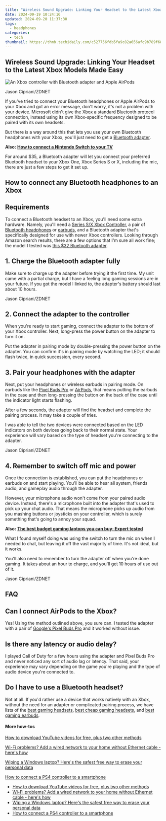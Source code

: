 ```yaml
---
title: "Wireless Sound Upgrade: Linking Your Headset to the Latest Xbox Models Made Easy"
date: 2024-09-19 10:24:16
updated: 2024-09-20 11:37:30
tags:
  - headphones
categories:
  - tech
thumbnail: https://thmb.techidaily.com/c527756fdb5fa9c82a656afc9b789f6847f6b6b88be65833f54434dedbeaa5af.jpg
---
```


## Wireless Sound Upgrade: Linking Your Headset to the Latest Xbox Models Made Easy

![An Xbox controller with Bluetooth adapter and Apple AirPods](https://www.zdnet.com/a/img/resize/b1c827c59e33547700c7d54dcb377a2d3f7bb4bf/2023/02/28/a22b8d9b-11ca-423f-b063-f9f361b80043/xbox-bluetooth-adapter3.jpg?auto=webp&width=1280)

Jason Cipriani/ZDNET

If you've tried to connect your Bluetooth headphones or Apple AirPods to your Xbox and got an error message, don't worry, it's not a problem with your device. Microsoft didn't give the Xbox a standard Bluetooth protocol connection, instead using its own Xbox-specific frequency designed to be paired with its own headsets.

But there is a way around this that lets you use your own Bluetooth headphones with your Xbox, you'll just need to get a [Bluetooth adapter](https://buy.geni.us/Proxy.ashx?TSID=368250&GR%5FURL=https%3A%2F%2Fwww.amazon.com%2Fdp%2FB08B8W48KY%3Ftag%3Dzd-buy-button-20%26ascsubtag%3D%5F%5FCOM%5FCLICK%5FID%5F%5F%7C43cb4900-0185-406a-8935-690b9f95291b%7Cdtp&dtb=1).

**Also:** [**How to connect a Nintendo Switch to your TV**](https://www.zdnet.com/home-and-office/home-entertainment/how-to-connect-a-nintendo-switch-to-your-tv/)

For around $35, a Bluetooth adapter will let you connect your preferred Bluetooth headset to your Xbox One, Xbox Series S or X, including the mic, there are just a few steps to get it set up. 

## How to connect any Bluetooth headphones to an Xbox

## Requirements

To connect a Bluetooth headset to an Xbox, you'll need some extra hardware. Namely, you'll need a [Series S/X Xbox Controller](https://shop-links.co/link/?url=https%3A%2F%2Fwww.bestbuy.com%2Fsite%2Fmicrosoft-xbox-wireless-controller-for-windows-devices-xbox-series-x-xbox-series-s-xbox-one-wireless-adapter-carbon-black%2F6436823.p%3FskuId%3D6436823&publisher_slug=itechdaily19598&exclusive=1), a pair of [Bluetooth headphones](https://www.zdnet.com/article/best-bluetooth-headphones/) or [earbuds](https://www.zdnet.com/article/best-wireless-earbuds/), and a Bluetooth adapter that's specifically designed for use with newer Xbox controllers. Looking through Amazon search results, there are a few options that I'm sure all work fine; the model I tested was [this $32 Bluetooth adapter](https://buy.geni.us/Proxy.ashx?TSID=368250&GR%5FURL=https%3A%2F%2Fwww.amazon.com%2Fdp%2FB08B8W48KY%3Ftag%3Dzd-buy-button-20%26ascsubtag%3D%5F%5FCOM%5FCLICK%5FID%5F%5F%7C43cb4900-0185-406a-8935-690b9f95291b%7Cdtp&dtb=1).

## 1\. Charge the Bluetooth adapter fully

Make sure to charge up the adapter before trying it the first time. My unit came with a partial charge, but I have a feeling long gaming sessions are in your future. If you got the model I linked to, the adapter's battery should last about 10 hours.

Jason Cipriani/ZDNET

## 2\. Connect the adapter to the controller

When you're ready to start gaming, connect the adapter to the bottom of your Xbox controller. Next, long-press the power button on the adapter to turn it on.

Put the adapter in pairing mode by double-pressing the power button on the adapter. You can confirm it's in pairing mode by watching the LED; it should flash twice, in quick succession, every second.

## 3\. Pair your headphones with the adapter

Next, put your headphones or wireless earbuds in pairing mode. On earbuds like the [Pixel Buds Pro](https://buy.geni.us/Proxy.ashx?TSID=368250&GR%5FURL=https%3A%2F%2Fwww.amazon.com%2FGoogle-Pixel-Buds-Pro-Headphones%2Fdp%2FB0B1N7SGMZ%3Ftag%3Dzd-buy-button-20%26ascsubtag%3D%5F%5FCOM%5FCLICK%5FID%5F%5F%7C43cb4900-0185-406a-8935-690b9f95291b%7Cdtp&dtb=1) or [AirPods](https://buy.geni.us/Proxy.ashx?TSID=368250&GR%5FURL=https%3A%2F%2Fwww.amazon.com%2FApple-AirPods-Charging-Latest-Model%2Fdp%2FB07PXGQC1Q%2F%3Ftag%3Dzd-buy-button-20%26ascsubtag%3D%5F%5FCOM%5FCLICK%5FID%5F%5F%7C43cb4900-0185-406a-8935-690b9f95291b%7Cdtp&dtb=1), that means putting the earbuds in the case and then long-pressing the button on the back of the case until the indicator light starts flashing. 

After a few seconds, the adapter will find the headset and complete the pairing process. It may take a couple of tries. 

I was able to tell the two devices were connected based on the LED indicators on both devices going back to their normal state. Your experience will vary based on the type of headset you're connecting to the adapter.

Jason Cipriani/ZDNET

## 4\. Remember to switch off mic and power

Once the connection is established, you can put the headphones or earbuds on and start playing. You'll be able to hear all system, friends audio, and gameplay audio through the adapter. 

However, your microphone audio won't come from your paired audio device. Instead, there's a microphone built into the adapter that's used to pick up your chat audio. That means the microphone picks up audio from you mashing buttons or joysticks on your controller, which is surely something that's going to annoy your squad. 

**Also:** [**The best budget gaming laptops you can buy: Expert tested**](https://www.zdnet.com/home-and-office/home-entertainment/best-budget-gaming-laptop/)

What I found myself doing was using the switch to turn the mic on when I needed to chat, but leaving it off the vast majority of time. It's not ideal, but it works. 

You'll also need to remember to turn the adapter off when you're done gaming. It takes about an hour to charge, and you'll get 10 hours of use out of it.

Jason Cipriani/ZDNET

## FAQ

## Can I connect AirPods to the Xbox?

Yes! Using the method outlined above, you sure can. I tested the adapter with a pair of [Google's Pixel Buds Pro](https://www.zdnet.com/article/google-pixel-buds-pro-review/) and it worked without issue. 

## Is there any latency or audio delay?

I played Call of Duty for a few hours using the adapter and Pixel Buds Pro and never noticed any sort of audio lag or latency. That said, your experience may vary depending on the game you're playing and the type of audio device you're connected to. 

## Do I have to use a Bluetooth headset?

Not at all. If you'd rather use a device that works natively with an Xbox, without the need for an adapter or complicated pairing process, we have lists of the [best gaming headsets](https://www.zdnet.com/article/best-pc-gaming-headset/), [best cheap gaming headsets](https://www.zdnet.com/home-and-office/home-entertainment/best-cheap-gaming-headset/), and [best gaming earbuds](https://www.zdnet.com/article/best-gaming-earbuds/). 

#### More how-tos

[How to download YouTube videos for free, plus two other methods](https://www.zdnet.com/article/how-to-download-youtube-videos-for-free-plus-two-other-methods/ "How to download YouTube videos for free, plus two other methods")

[Wi-Fi problems? Add a wired network to your home without Ethernet cable - here's how](https://www.zdnet.com/article/wi-fi-problems-how-to-add-a-wired-network-to-your-home-without-ethernet-cable/ "Wi-Fi problems? Add a wired network to your home without Ethernet cable - here's how")

[Wiping a Windows laptop? Here's the safest free way to erase your personal data](https://www.zdnet.com/article/wiping-a-windows-laptop-heres-the-safest-free-way-to-erase-your-personal-data/ "Wiping a Windows laptop? Here's the safest free way to erase your personal data")

[How to connect a PS4 controller to a smartphone](https://www.zdnet.com/article/how-to-connect-a-ps4-controller-to-a-smartphone/ "How to connect a PS4 controller to a smartphone")

* [How to download YouTube videos for free, plus two other methods](https://www.zdnet.com/article/how-to-download-youtube-videos-for-free-plus-two-other-methods/ "How to download YouTube videos for free, plus two other methods")
* [Wi-Fi problems? Add a wired network to your home without Ethernet cable - here's how](https://www.zdnet.com/article/wi-fi-problems-how-to-add-a-wired-network-to-your-home-without-ethernet-cable/ "Wi-Fi problems? Add a wired network to your home without Ethernet cable - here's how")
* [Wiping a Windows laptop? Here's the safest free way to erase your personal data](https://www.zdnet.com/article/wiping-a-windows-laptop-heres-the-safest-free-way-to-erase-your-personal-data/ "Wiping a Windows laptop? Here's the safest free way to erase your personal data")
* [How to connect a PS4 controller to a smartphone](https://www.zdnet.com/article/how-to-connect-a-ps4-controller-to-a-smartphone/ "How to connect a PS4 controller to a smartphone")

<ins class="adsbygoogle"
     style="display:block"
     data-ad-format="autorelaxed"
     data-ad-client="ca-pub-7571918770474297"
     data-ad-slot="1223367746"></ins>



<ins class="adsbygoogle"
     style="display:block"
     data-ad-client="ca-pub-7571918770474297"
     data-ad-slot="8358498916"
     data-ad-format="auto"
     data-full-width-responsive="true"></ins>

